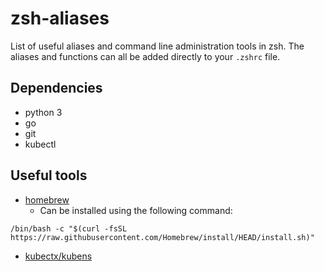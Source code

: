 # zsh-aliases
List of useful aliases and command line administration tools in zsh.
The aliases and functions can all be added directly to your `.zshrc` file.

## Dependencies
* python 3
* go
* git
* kubectl

## Useful tools
* [homebrew](https://brew.sh/)
    * Can be installed using the following command:
```
/bin/bash -c "$(curl -fsSL https://raw.githubusercontent.com/Homebrew/install/HEAD/install.sh)"
```
* [kubectx/kubens](https://github.com/ahmetb/kubectx)